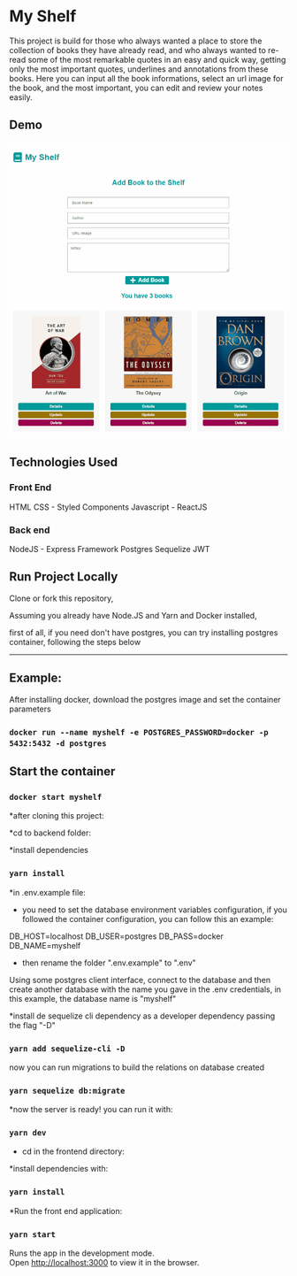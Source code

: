 # My Shelf

This project is build for those who always wanted a place to store the collection of books they have already read, and who always wanted to re-read some of the most remarkable quotes in an easy and quick way, getting only the most important quotes, underlines and annotations from these books.
Here you can input all the book informations, select an url image for the book, and the most important, you can edit and review your notes easily. 

## Demo

![](MyShelfDemo.gif)

## Technologies Used
  ### Front End
   HTML
   CSS - Styled Components
   Javascript - ReactJS 
  ### Back end
   NodeJS - Express Framework
   Postgres
   Sequelize
   JWT
   
   
   ## Run Project Locally

Clone or fork this repository,

Assuming you already have Node.JS and Yarn and Docker installed,

first of all, if you need don't have postgres, you can try installing postgres container, following the steps below
 
---------------------------

## Example:

After installing docker, download the postgres image and set the container parameters

### `docker run --name myshelf -e POSTGRES_PASSWORD=docker -p 5432:5432 -d postgres`

## Start the container

### `docker start myshelf`


*after cloning this project:

*cd to backend folder:

*install dependencies

### `yarn install`


*in .env.example file:

* you need to set the database environment variables configuration, if you followed the container configuration, you can follow this an example:

DB_HOST=localhost
DB_USER=postgres
DB_PASS=docker
DB_NAME=myshelf


* then rename the folder ".env.example" to ".env" 


 Using some postgres client interface, connect to the database and then create another database with the name you gave in the .env credentials, in this example, the database name is "myshelf"


*install de sequelize cli dependency as a developer dependency passing the flag "-D"

 ### `yarn add sequelize-cli -D`


now you can run migrations to build the relations on database created

### `yarn sequelize db:migrate`


*now the server is ready! you can run it with:

### `yarn dev`

* cd in the frontend directory:

*install dependencies with:

 ### `yarn install`

*Run the front end application:

### `yarn start`


Runs the app in the development mode.<br />
Open [http://localhost:3000](http://localhost:3000) to view it in the browser.

